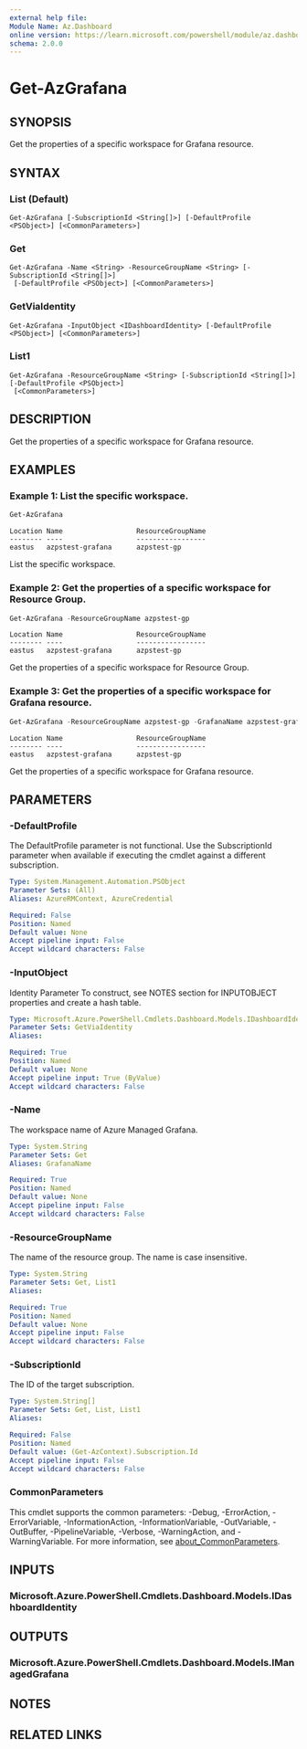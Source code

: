 ```yaml
---
external help file:
Module Name: Az.Dashboard
online version: https://learn.microsoft.com/powershell/module/az.dashboard/get-azgrafana
schema: 2.0.0
---
```


# Get-AzGrafana

## SYNOPSIS
Get the properties of a specific workspace for Grafana resource.

## SYNTAX

### List (Default)
```
Get-AzGrafana [-SubscriptionId <String[]>] [-DefaultProfile <PSObject>] [<CommonParameters>]
```

### Get
```
Get-AzGrafana -Name <String> -ResourceGroupName <String> [-SubscriptionId <String[]>]
 [-DefaultProfile <PSObject>] [<CommonParameters>]
```

### GetViaIdentity
```
Get-AzGrafana -InputObject <IDashboardIdentity> [-DefaultProfile <PSObject>] [<CommonParameters>]
```

### List1
```
Get-AzGrafana -ResourceGroupName <String> [-SubscriptionId <String[]>] [-DefaultProfile <PSObject>]
 [<CommonParameters>]
```

## DESCRIPTION
Get the properties of a specific workspace for Grafana resource.

## EXAMPLES

### Example 1: List the specific workspace.
```powershell
Get-AzGrafana
```

```output
Location Name                  ResourceGroupName
-------- ----                  -----------------
eastus   azpstest-grafana      azpstest-gp
```

List the specific workspace.

### Example 2: Get the properties of a specific workspace for Resource Group.
```powershell
Get-AzGrafana -ResourceGroupName azpstest-gp
```

```output
Location Name                  ResourceGroupName
-------- ----                  -----------------
eastus   azpstest-grafana      azpstest-gp
```

Get the properties of a specific workspace for Resource Group.

### Example 3: Get the properties of a specific workspace for Grafana resource.
```powershell
Get-AzGrafana -ResourceGroupName azpstest-gp -GrafanaName azpstest-grafana
```

```output
Location Name                  ResourceGroupName
-------- ----                  -----------------
eastus   azpstest-grafana      azpstest-gp
```

Get the properties of a specific workspace for Grafana resource.

## PARAMETERS

### -DefaultProfile
The DefaultProfile parameter is not functional.
Use the SubscriptionId parameter when available if executing the cmdlet against a different subscription.

```yaml
Type: System.Management.Automation.PSObject
Parameter Sets: (All)
Aliases: AzureRMContext, AzureCredential

Required: False
Position: Named
Default value: None
Accept pipeline input: False
Accept wildcard characters: False
```

### -InputObject
Identity Parameter
To construct, see NOTES section for INPUTOBJECT properties and create a hash table.

```yaml
Type: Microsoft.Azure.PowerShell.Cmdlets.Dashboard.Models.IDashboardIdentity
Parameter Sets: GetViaIdentity
Aliases:

Required: True
Position: Named
Default value: None
Accept pipeline input: True (ByValue)
Accept wildcard characters: False
```

### -Name
The workspace name of Azure Managed Grafana.

```yaml
Type: System.String
Parameter Sets: Get
Aliases: GrafanaName

Required: True
Position: Named
Default value: None
Accept pipeline input: False
Accept wildcard characters: False
```

### -ResourceGroupName
The name of the resource group.
The name is case insensitive.

```yaml
Type: System.String
Parameter Sets: Get, List1
Aliases:

Required: True
Position: Named
Default value: None
Accept pipeline input: False
Accept wildcard characters: False
```

### -SubscriptionId
The ID of the target subscription.

```yaml
Type: System.String[]
Parameter Sets: Get, List, List1
Aliases:

Required: False
Position: Named
Default value: (Get-AzContext).Subscription.Id
Accept pipeline input: False
Accept wildcard characters: False
```

### CommonParameters
This cmdlet supports the common parameters: -Debug, -ErrorAction, -ErrorVariable, -InformationAction, -InformationVariable, -OutVariable, -OutBuffer, -PipelineVariable, -Verbose, -WarningAction, and -WarningVariable. For more information, see [about_CommonParameters](http://go.microsoft.com/fwlink/?LinkID=113216).

## INPUTS

### Microsoft.Azure.PowerShell.Cmdlets.Dashboard.Models.IDashboardIdentity

## OUTPUTS

### Microsoft.Azure.PowerShell.Cmdlets.Dashboard.Models.IManagedGrafana

## NOTES

## RELATED LINKS

